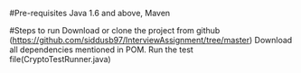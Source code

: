 #Pre-requisites
Java 1.6 and above,
Maven 

#Steps to run 
Download or clone the project from github (https://github.com/siddusb97/InterviewAssignment/tree/master)
Download all dependencies mentioned in POM.
Run the test file(CryptoTestRunner.java)
